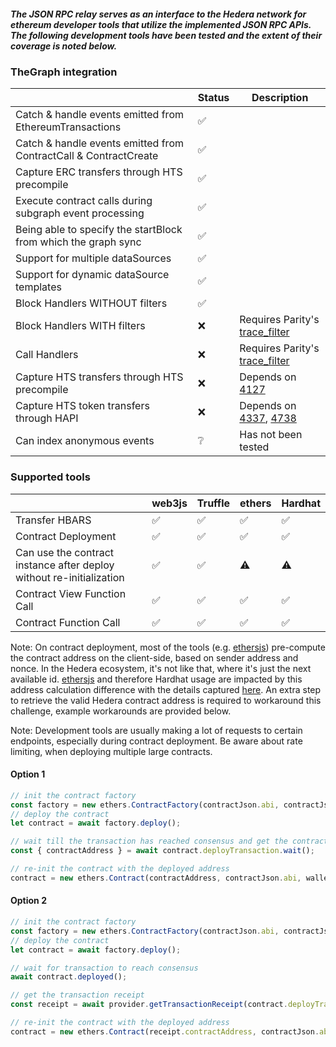 ##### The JSON RPC relay serves as an interface to the Hedera network for ethereum developer tools that utilize the implemented JSON RPC APIs. The following development tools have been tested and the extent of their coverage is noted below.

### TheGraph integration

|             |   Status    |   Description    |
| ----------- | ----------- | ----------- |
| Catch & handle events emitted from EthereumTransactions | ✅ |
| Catch & handle events emitted from ContractCall & ContractCreate | ✅ |
| Capture ERC transfers through HTS precompile | ✅ |
| Execute contract calls during subgraph event processing | ✅ |
| Being able to specify the startBlock from which the graph sync | ✅ |
| Support for multiple dataSources | ✅ |
| Support for dynamic dataSource templates | ✅ |
| Block Handlers WITHOUT filters | ✅ |
| Block Handlers WITH filters | ❌ | Requires Parity's [trace_filter](https://openethereum.github.io/JSONRPC-trace-module#trace_filter)
| Call Handlers | ❌ | Requires Parity's [trace_filter](https://openethereum.github.io/JSONRPC-trace-module#trace_filter)
| Capture HTS transfers through HTS precompile | ❌ | Depends on [4127](https://github.com/hashgraph/hedera-services/issues/4127)
| Capture HTS token transfers through HAPI | ❌ | Depends on [4337](https://github.com/hashgraph/hedera-mirror-node/issues/4337), [4738](https://github.com/hashgraph/hedera-mirror-node/issues/4738)
| Can index anonymous events | ❔ | Has not been tested

### Supported tools
|                                                                      | web3js | Truffle | ethers | Hardhat |
|----------------------------------------------------------------------|--------|---------|--------|---------|
| Transfer HBARS                                                       |    ✅   |    ✅    |    ✅   |    ✅    |
| Contract Deployment                                                  |    ✅   |    ✅    |    ✅   |    ✅    |
| Can use the contract instance after deploy without re-initialization |    ✅   |    ✅    |    ⚠️   |    ⚠️    |
| Contract View Function Call                                          |    ✅   |    ✅    |    ✅   |    ✅    |
| Contract Function Call                                               |    ✅   |    ✅    |    ✅   |    ✅    |

Note:
On contract deployment, most of the tools (e.g. [ethersjs](https://docs.ethers.io/v5/api/utils/address/#utils--contract-addresses)) pre-compute the contract address on the client-side, based
on sender address and nonce. In the Hedera ecosystem, it's not like that, where it's just the next available id.
[ethersjs](https://docs.ethers.io/v5/) and therefore Hardhat usage are impacted by this address calculation difference with the details captured [here](https://github.com/ethers-io/ethers.js/discussions/3141).
An extra step to retrieve the valid Hedera contract address is required to workaround this challenge, example workarounds are provided below.

Note:
Development tools are usually making a lot of requests to certain endpoints, especially during contract deployment. Be aware about rate limiting, when deploying multiple large contracts.

#### Option 1
```typescript
// init the contract factory
const factory = new ethers.ContractFactory(contractJson.abi, contractJson.bytecode, wallet);
// deploy the contract
let contract = await factory.deploy();

// wait till the transaction has reached consensus and get the contract address from the receipt
const { contractAddress } = await contract.deployTransaction.wait();

// re-init the contract with the deployed address
contract = new ethers.Contract(contractAddress, contractJson.abi, wallet);
```

#### Option 2
```typescript
// init the contract factory
const factory = new ethers.ContractFactory(contractJson.abi, contractJson.bytecode, wallet);
// deploy the contract
let contract = await factory.deploy();

// wait for transaction to reach consensus
await contract.deployed();

// get the transaction receipt
const receipt = await provider.getTransactionReceipt(contract.deployTransaction.hash);

// re-init the contract with the deployed address
contract = new ethers.Contract(receipt.contractAddress, contractJson.abi, wallet);
```
